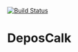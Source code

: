 [![Build Status](https://travis-ci.org/16130174/DeposCalk.svg?branch=master)](https://travis-ci.org/16130174/DeposCalk)

# DeposCalk
